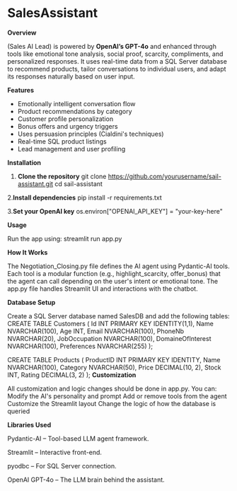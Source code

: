 # SalesAssistant
**Overview**

(Sales AI Lead) is powered by **OpenAI’s GPT-4o** and enhanced through tools like emotional tone analysis, social proof, scarcity, compliments, and personalized responses. It uses real-time data from a SQL Server database to recommend products, tailor conversations to individual users, and adapt its responses naturally based on user input.

**Features**
- Emotionally intelligent conversation flow  
- Product recommendations by category  
- Customer profile personalization  
- Bonus offers and urgency triggers  
- Uses persuasion principles (Cialdini's techniques)  
- Real-time SQL product listings  
- Lead management and user profiling  

**Installation**

1. **Clone the repository**
   git clone https://github.com/yourusername/sail-assistant.git
   cd sail-assistant

2.**Install dependencies**
pip install -r requirements.txt

3.**Set your OpenAI key**
os.environ["OPENAI_API_KEY"] = "your-key-here"

**Usage**

Run the app using: streamlit run app.py

**How It Works**

The Negotiation_Closing.py file defines the AI agent using Pydantic-AI tools. Each tool is a modular function (e.g., highlight_scarcity, offer_bonus) that the agent can call depending on the user's intent or emotional tone.
The app.py file handles Streamlit UI and interactions with the chatbot.

**Database Setup**

Create a SQL Server database named SalesDB and add the following tables:
CREATE TABLE Customers (
    Id INT PRIMARY KEY IDENTITY(1,1),
    Name NVARCHAR(100),
    Age INT,
    Email NVARCHAR(100),
    PhoneNb NVARCHAR(20),
    JobOccupation NVARCHAR(100),
    DomaineOfInterest NVARCHAR(100),
    Preferences NVARCHAR(255)
);

CREATE TABLE Products (
    ProductID INT PRIMARY KEY IDENTITY,
    Name NVARCHAR(100),
    Category NVARCHAR(50),
    Price DECIMAL(10, 2),
    Stock INT,
    Rating DECIMAL(3, 2)
);
**Customization**

All customization and logic changes should be done in app.py.
You can:
Modify the AI's personality and prompt
Add or remove tools from the agent
Customize the Streamlit layout
Change the logic of how the database is queried

**Libraries Used**

Pydantic-AI – Tool-based LLM agent framework.

Streamlit – Interactive front-end.

pyodbc – For SQL Server connection.

OpenAI GPT-4o – The LLM brain behind the assistant.


